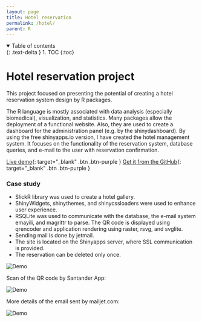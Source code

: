 ```yaml
---
layout: page
title: Hotel reservation
permalink: /hotel/
parent: R
---
```


<details open markdown="block">
  <summary>
    Table of contents
  </summary>
  {: .text-delta }
1. TOC
{:toc}
</details>

# Hotel reservation project
This project focused on presenting the potential of creating a hotel reservation system design by R packages.

The R language is mostly associated with data analysis (especially biomedical), visualization, and statistics. Many packages allow the deployment of a functional website. Also, they are used to create a dashboard for the administration panel (e.g. by the shinydashboard). By using the free shinyapps.io version, I have created the hotel management system. It focuses on the functionality of the reservation system, database queries, and e-mail to the user with reservation confirmation.

[Live demo](https://kamil-kandzia.shinyapps.io/portfolio/){: target="_blank" .btn .btn-purple }
[Get it from the GitHub](https://github.com/KamilKandzia/hotel_shiny){: target="_blank" .btn .btn-purple }

### Case study
* SlickR library was used to create a hotel gallery.
* ShinyWidgets, shinythemes, and shinycssloaders were used to enhance user experience. 
* RSQLite was used to communicate with the database, the e-mail system emayili, and magrittr to parse. The QR code is displayed using qrencoder and application rendering using raster, rsvg, and svglite.
* Sending mail is done by jetmail.
* The site is located on the Shinyapps server, where SSL communication is provided.
* The reservation can be deleted only once.

![Demo]({{site.url}}/assets/images/hotel_files/hotel.gif)

Scan of the QR code by Santander App:

![Demo]({{site.url}}/assets/images/hotel_files/scan_qr.gif)

More details of the email sent by mailjet.com:

![Demo]({{site.url}}/assets/images/hotel_files/hotel_mail.png)

